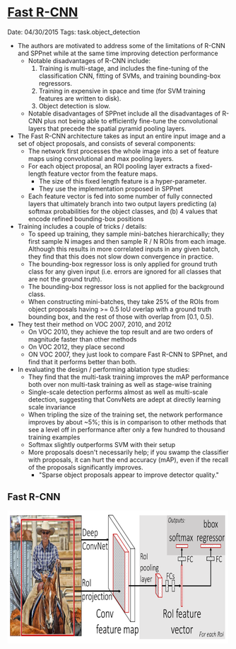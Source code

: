 # [Fast R-CNN](https://arxiv.org/abs/1504.08083)

Date: 04/30/2015
Tags: task.object_detection

- The authors are motivated to address some of the limitations of R-CNN and SPPnet while at the same time improving detection performance
    - Notable disadvantages of R-CNN include:
        1. Training is multi-stage, and includes the fine-tuning of the classification CNN, fitting of SVMs, and training bounding-box regressors.
        2. Training in expensive in space and time (for SVM training features are written to disk).
        3. Object detection is slow.
   - Notable disadvantages of SPPnet include all the disadvantages of R-CNN plus not being able to efficiently fine-tune the convolutional layers that precede the spatial pyramid pooling layers.
- The Fast R-CNN architecture takes as input an entire input image and a set of object proposals, and consists of several components:
    - The network first processes the whole image into a set of feature maps using convolutional and max pooling layers. 
    - For each object proposal, an ROI pooling layer extracts a fixed-length feature vector from the feature maps. 
        - The size of this fixed length feature is a hyper-parameter.
        - They use the implementation proposed in SPPnet
    - Each feature vector is fed into some number of fully connected layers that ultimately branch into two output layers predicting (a) softmax probabilities for the object classes, and (b) 4 values that encode refined bounding-box positions
- Training includes a couple of tricks / details:
    - To speed up training, they sample mini-batches hierarchically; they first sample N images and then sample R / N ROIs from each image. Although this results in more correlated inputs in any given batch, they find that this does not slow down convergence in practice.
    - The bounding-box regressor loss is only applied for ground truth class for any given input (i.e. errors are ignored for all classes that are not the ground truth).
    - The bounding-box regressor loss is not applied for the background class.
    - When constructing mini-batches, they take 25% of the ROIs from object proposals having >= 0.5  IoU overlap with a ground truth bounding box, and the rest of those with overlap from [0.1, 0.5).
- They test their method on VOC 2007, 2010, and 2012
    - On VOC 2010, they achieve the top result and are two orders of magnitude faster than other methods
    - On VOC 2012, they place second
    - ON VOC 2007, they just look to compare Fast R-CNN to SPPnet, and find that it performs better than both. 
- In evaluating the design / performing ablation type studies:
    - They find that the multi-task training improves the mAP performance both over non multi-task training as well as stage-wise training
    - Single-scale detection performs almost as well as multi-scale detection, suggesting that ConvNets are adept at directly learning scale invariance
    - When tripling the size of the training set, the network performance improves by about ~5%; this is in comparison to other methods that see a level off in performance after only a few hundred to thousand training examples
    - Softmax slightly outperforms SVM with their setup
    - More proposals doesn't necessarily help; if you swamp the classifier with proposals, it can hurt the end accuracy (mAP), even if the recall of the proposals significantly improves.
        - "Sparse object proposals appear to improve detector quality."

## Fast R-CNN

<img src="./images/fast_rcnn.png" height=300, width=500>
